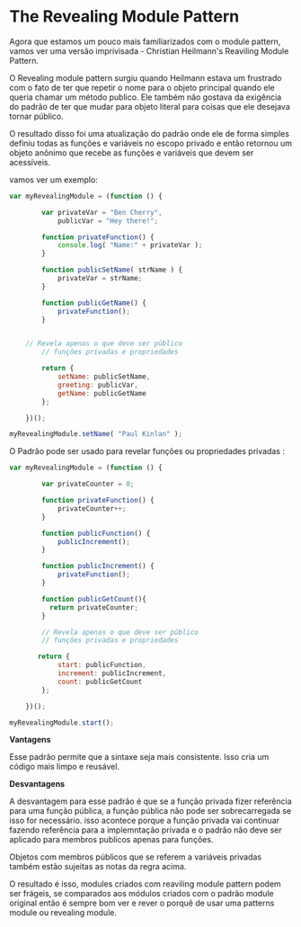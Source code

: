 # The Revealing Module Pattern

Agora que estamos um pouco mais familiarizados com o module pattern, vamos ver uma versão imprivisada - Christian Heilmann's Reaviling Module Pattern.

O Revealing module pattern surgiu quando Heilmann estava um frustrado com o fato de ter que repetir o nome para o objeto principal
quando ele queria chamar um método publico. Ele também não gostava da exigência do padrão de ter que mudar para objeto literal para
coisas que ele desejava tornar público.

O resultado disso foi uma atualização do padrão onde ele de forma simples definiu todas as funções e variáveis no escopo privado e então
retornou um objeto anônimo que recebe as funções e variáveis que devem ser acessíveis.

vamos ver um exemplo:

````js
var myRevealingModule = (function () {

        var privateVar = "Ben Cherry",
            publicVar = "Hey there!";

        function privateFunction() {
            console.log( "Name:" + privateVar );
        }

        function publicSetName( strName ) {
            privateVar = strName;
        }

        function publicGetName() {
            privateFunction();
        }


	// Revela apenas o que deve ser público
        // funções privadas e propriedades

        return {
            setName: publicSetName,
            greeting: publicVar,
            getName: publicGetName
        };

    })();

myRevealingModule.setName( "Paul Kinlan" );
````

O Padrão pode ser usado para revelar funções ou propriedades privadas :

````js
var myRevealingModule = (function () {

        var privateCounter = 0;

        function privateFunction() {
            privateCounter++;
        }

        function publicFunction() {
            publicIncrement();
        }

        function publicIncrement() {
            privateFunction();
        }

        function publicGetCount(){
          return privateCounter;
        }

        // Revela apenas o que deve ser público
        // funções privadas e propriedades

       return {
            start: publicFunction,
            increment: publicIncrement,
            count: publicGetCount
        };

    })();

myRevealingModule.start();
````

<b>Vantagens</b>

Esse padrão permite que a sintaxe seja mais consistente. Isso cria um código mais limpo e reusável.

<b>Desvantagens</b>

A desvantagem para esse padrão é que se a função privada fizer referência para uma função pública, a função pública não pode ser
sobrecarregada se isso for necessário. isso acontece porque a função privada vai continuar fazendo referência para a implemntação privada e o padrão não deve ser aplicado para membros publicos apenas para funções.

Objetos com membros públicos que se referem a variáveis privadas também estão sujeitas as notas da regra acima.

O resultado é isso, modules criados com reaviling module pattern podem ser frágeis, se comparados aos módulos criados com o padrão module original então é sempre bom ver e rever o porquê de usar uma patterns module ou revealing module.
